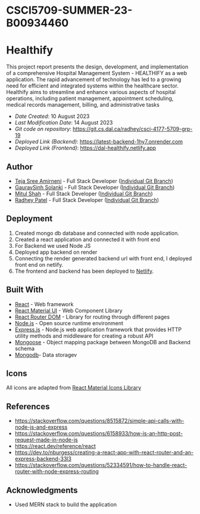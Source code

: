 # CSCI5709-SUMMER-23-B00934460


# Healthify
This project report presents the design, development, and implementation of a comprehensive Hospital Management System - HEALTHIFY as a web application. The rapid advancement of technology has led to a growing need for efficient and integrated systems within the healthcare sector. Healthify aims to streamline and enhance various aspects of hospital operations, including patient management, appointment scheduling, medical records management, billing, and administrative tasks

* *Date Created*: 10 August 2023
* *Last Modification Date*: 14 August 2023
* *Git code on repository*: https://git.cs.dal.ca/radhey/csci-4177-5709-grp-19 
* *Deployed Link (Backend)*: https://latest-backend-1hy7.onrender.com
* *Deployed Link (Frontend)*: https://dal-healthify.netlify.app

## Author

* [Teja Sree Amirneni]( tj508480@dal.ca ) - Full Stack Developer ([Individual Git Branch](https://git.cs.dal.ca/radhey/csci-4177-5709-grp-19/-/tree/TejaSree?ref_type=heads))
* [GauravSinh Solanki]( gr441293@dal.ca ) - Full Stack Developer ([Individual Git Branch](https://git.cs.dal.ca/radhey/csci-4177-5709-grp-19/-/tree/gauravsinh?ref_type=heads))
* [Mitul Shah](mt597534@dal.ca) - Full Stack Developer ([Individual Git Branch](https://git.cs.dal.ca/radhey/csci-4177-5709-grp-19/-/tree/mitul?ref_type=heads))
* [Radhey Patel](Radhey.Patel@dal.ca) - Full Stack Developer ([Individual Git Branch](https://git.cs.dal.ca/radhey/csci-4177-5709-grp-19/-/tree/Radhey?ref_type=heads))



## Deployment
1. Created mongo db database and connected with node application.
2. Created a react application and connected it with front end
3. For Backend we used Node JS
4. Deployed app backend on render
5. Connecting the render generated backend url with front end, I deployed front end on netlify.
6. The frontend and backend has been deployed to [Netlify](https://app.netlify.com/).

## Built With

- [React](https://reactjs.org/) - Web framework
- [React Material UI](https://mui.com/material-ui/) - Web Component Library
- [React Router DOM](https://reactrouter.com/en/main) - Library for routing through different pages
- [Node.js](https://nodejs.org/en/) - Open source runtime environment
- [Express.js](https://expressjs.com/) - Node.js web application framework that provides HTTP utility methods and middleware for creating a robust API
- [Mongoose](https://mongoosejs.com/docs/) - Object mapping package between MongoDB and Backend schema
- [Mongodb](https://www.mongodb.com/)- Data storagev

## Icons

All icons are adapted from [React Material Icons Library](https://mui.com/material-ui/material-icons/)

## References

* https://stackoverflow.com/questions/8515872/simple-api-calls-with-node-js-and-express
* https://stackoverflow.com/questions/6158933/how-is-an-http-post-request-made-in-node-js
* https://react.dev/reference/react 
* https://dev.to/nburgess/creating-a-react-app-with-react-router-and-an-express-backend-33l3 
* https://stackoverflow.com/questions/52334591/how-to-handle-react-router-with-node-express-routing 

## Acknowledgments

* Used MERN stack to build the application
